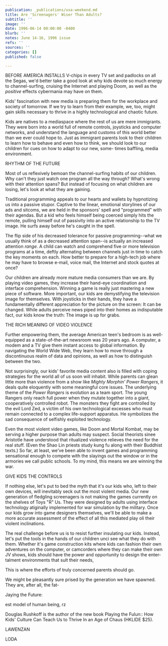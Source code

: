 ```yaml
---
publication: _publications/usa-weekend.md
title: Are 'Screenagers' Wiser Than Adults?
subtitle: ''
image: ''
date: 1996-06-14 00:00:00 -0400
blurb: ''
notes: June 14-16, 1996 issue
refs: ''
sources: ''
categories: []
published: false

---
```

BEFORE AMERICA INSTALLS V-chips in every TV set and padlocks on all the Segas, we'd better take a good look at why kids devote so much energy to channel-surfing, cruising the Internet and playing Doom, as well as the _positive_ effects cybermania may have on them.

Kids' fascination with new media is preparing them for the workplace and society of tomorrow. If we try to learn from their example, we, too, might gain skills necessary to thrive in a highly technological and chaotic future.

Kids are natives to a mediaspace where the rest of us are mere immigrants. They were born into a world full of remote controls, joysticks and computer networks, and understand the language and customs of this world better than we ever could hope to. Just as immigrant parents look to their children to learn how to behave and even how to think, we should look to our children for cues on how to adapt to our new, some- times baffling, media environment.

RHYTHM OF THE FUTURE

Most of us reflexively bemoan the channel-surfing habits of our children. Why can't they just watch one program all the way through? What's wrong with their attention spans? But instead of focusing on what children are losing, let's look at what they are gaining.

Traditional programming appeals to our hearts and wallets by hypnotizing us into a passive stupor. Captive to the linear, emotional storylines of our ads and sitcoms, we are held in the sponsors' spell and "programmed" with their agendas. But a kid who feels himself being coerced simply hits the remote, pulling himself out of passivity into an active relationship to the TV image. He surfs away before he's caught in the spell.

The flip side of his decreased tolerance for passive programming--what we usually think of as a decreased attention span--is actually an increased attention _range_. A child can watch and comprehend five or more television programs at a time, deftly alternating between channels just in time to catch the key moments on each. How better to prepare for a high-tech job where he may have to browse e-mail, voice mail, the Internet and stock quotes at once?

Our children are already more mature media consumers than we are. By playing video games, they increase their hand-eye coordination and interface comprehension. Winning a game is really just mastering a new piece of software. More important, our kids are demystifying the television image for themselves. With joysticks in their hands, they have a fundamentally different appreciation for the picture on the screen: It can be changed. While adults perceive news piped into their homes as indisputable fact, our kids know the truth: The image is up for grabs.

THE RICH MEANING OF VIDEO VIOLENCE

Further empowering them, the average American teen's bedroom is as well-equipped as a state-of-the-art newsroom was 20 years ago. A computer, a modem and a TV give them instant access to global information. By navigating the World Wide Web, they learn how to move through a discontinuous realm of data and opinions, as well as how to distinguish between the two.

Not surprisingly, our kids' favorite media content also is filled with coping strategies for the world all of us soon will inhabit. While parents can glean little more than violence from a show like _Mighty Morphin' Power Rangers_, it deals quite eloquently with some meaningful core issues. The underlying theme of the _Power Rangers_ is evolution as a team sport. The young Rangers only reach full power when they mutate together into a giant, cooperatively controlled robot. The monsters they fight are controlled by the evil Lord Zed, a victim of his own technological excesses who must remain connected to a complex life-support apparatus. He symbolizes the sad consequence of selfishly exploited technology.

Even the most violent video games, like Doom and Mortal Kombat, may be serving a higher purpose than adults may suspect. Social theorists sinee Aristotle have understood that ritualized violence relieves the need for the real stuff. (Even the Shao Lin priests study kung fu along with their Buddhist texts.) So far, at least, we've been able to invent games and programming sensational enough to compete with the slayings out the window or in the armories we call public schools. To my mind, this means we are winning the war.

GIVE KIDS THE CONTROLS

If nothing else, let's put to bed the myth that it's our kids who, left to their own devices, will inevitably seck out the most violent media. Our new generation of fledgling screenagers is not making the games currently on the shelves of Toys "R" Us. They were designed by adults using interface technology atiginally implemented for war simulation by the military. Once our kids grow into game designers themselves, we'll be able to make a more accurate assessment of the effect of all this mediated play oli their violent inclinations.

The real challenge before us is to resist further insulating our kids. Instead, let's put the tools in the hands of our children unci see what they do with them. Whether it's game construction kits where kids can fashion their own adventures on the computer, or camcorders where they can make their own JV shows, kids should have the power and opportunity to design the enter- talment environments that sult their needs,

This is where the efforts of truly concerned parents should go.

We might be pleasantly sure prised by the generation we have spawned. They are, after all, the fat-

Jaying the Future:

est model of human being, rz

Douglas Rushkoff is the author of the new book Playing the Fulun:: How Kids' Culture Can Teach Us to Thrive In an Age of Chaus (HKLIDE $25).

LAWENZAN

LODA